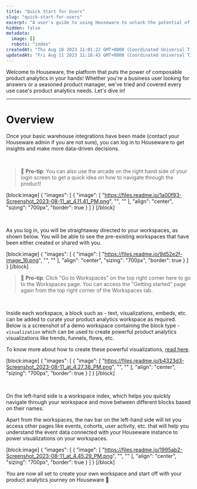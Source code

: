 ```yaml
---
title: "Quick Start for Users"
slug: "quick-start-for-users"
excerpt: "A user's guide to using Houseware to unlock the potential of product analytics."
hidden: false
metadata: 
  image: []
  robots: "index"
createdAt: "Thu Aug 10 2023 11:01:22 GMT+0000 (Coordinated Universal Time)"
updatedAt: "Fri Aug 11 2023 11:16:43 GMT+0000 (Coordinated Universal Time)"
---
```

Welcome to Houseware, the platform that puts the power of composable product analytics in your hands! Whether you're a business user looking for answers or a seasoned product manager, we've tried and covered every use case's product analytics needs. Let's dive in! 

***

# Overview

Once your basic warehouse integrations have been made (contact your Houseware admin if you are not sure), you can log in to Houseware to get insights and make more data-driven decisions.

</br>

> 🌟 **Pro-tip**: You can also use the arcade on the right hand side of your login screen to get a quick idea on how to navigate through the product!

[block:image]
{
  "images": [
    {
      "image": [
        "https://files.readme.io/1a00f93-Screenshot_2023-08-11_at_4.11.41_PM.png",
        "",
        ""
      ],
      "align": "center",
      "sizing": "700px",
      "border": true
    }
  ]
}
[/block]


</br>

As you log in, you will be straightaway directed to your workspaces, as shown below. You will be able to see the pre-existing workspaces that have been either created or shared with you.

[block:image]
{
  "images": [
    {
      "image": [
        "https://files.readme.io/9d52e2f-image_16.png",
        "",
        ""
      ],
      "align": "center",
      "sizing": "700px",
      "border": true
    }
  ]
}
[/block]


> 🌟 **Pro-tip**: Click "Go to Workspaces" on the top right corner here to go to the Workspaces page. You can access the "Getting started" page again from the top right corner of the Workspaces tab.

</br>

Inside each workspace, a block such as - text, visualizations, embeds, etc. can be added to curate your product analytics workspace as required. Below is a screenshot of a demo workspace containing the block type - `visualization` which can be used to create powerful product analytics visualizations like trends, funnels, flows, etc.

To know more about how to create these powerful visualizations, [read here](https://ask.houseware.io/en/collections/4532076-analysis).

[block:image]
{
  "images": [
    {
      "image": [
        "https://files.readme.io/b4323d3-Screenshot_2023-08-11_at_4.27.38_PM.png",
        "",
        ""
      ],
      "align": "center",
      "sizing": "700px",
      "border": true
    }
  ]
}
[/block]


</br>

On the left-hand side is a workspace index, which helps you quickly navigate through your workspace and move between different blocks based on their names.

Apart from the workspaces, the nav bar on the left-hand side will let you access other pages like events, cohorts, user activity, etc. that will help you understand the event data connected with your Houseware instance to power visualizations on your workspaces. 

[block:image]
{
  "images": [
    {
      "image": [
        "https://files.readme.io/1995ab2-Screenshot_2023-08-11_at_4.45.29_PM.png",
        "",
        ""
      ],
      "align": "center",
      "sizing": "700px",
      "border": true
    }
  ]
}
[/block]


You are now all set to create your own workspace and start off with your product analytics journey on Houseware :tada:
